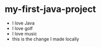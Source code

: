 # my-first-java-project

- I love Java
- I love golf
- I love music
- this is the change I made locally
